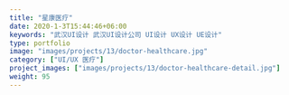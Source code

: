 ```yaml
---
title: "星康医疗"
date: 2020-1-3T15:44:46+06:00
keywords: "武汉UI设计 武汉UI设计公司 UI设计 UX设计 UE设计"
type: portfolio
image: "images/projects/13/doctor-healthcare.jpg"
category: ["UI/UX 医疗"]
project_images: ["images/projects/13/doctor-healthcare-detail.jpg"]
weight: 95
---
```

